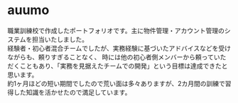 # auumo
職業訓練校で作成したポートフォリオです。主に物件管理・アカウント管理のシステムを担当いたしました。<br>
経験者・初心者混合チームでしたが、実務経験に基づいたアドバイスなどを受けながらも、頼りすぎることなく、
時には他の初心者側メンバーから頼っていただくこともあり、「実務を見据えたチームでの開発」という目標は達成できたと思います。<br>
約1ヶ月ほどの短い期間でしたので荒い面は多々ありますが、2カ月間の訓練で習得した知識を活かせたので満足しています。
